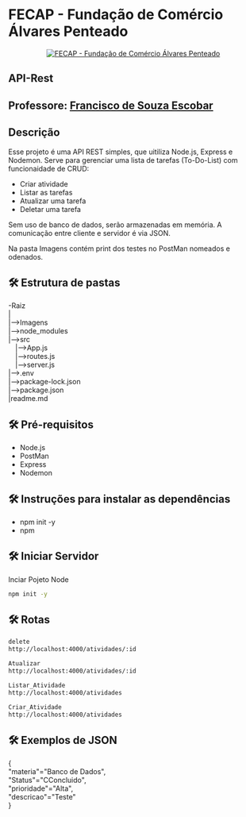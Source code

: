 # FECAP - Fundação de Comércio Álvares Penteado
<p align="center">
<a href= "https://www.fecap.br/"><img src="https://encrypted-tbn0.gstatic.com/images?q=tbn:ANd9GcRhZPrRa89Kma0ZZogxm0pi-tCn_TLKeHGVxywp-LXAFGR3B1DPouAJYHgKZGV0XTEf4AE&usqp=CAU" alt="FECAP - Fundação de Comércio Álvares Penteado" border="0"></a>
</p>

## API-Rest

## Professore: <a href="https://www.linkedin.com/in/francisco-escobar/">Francisco de Souza Escobar</a>

## Descrição

Esse projeto é uma API REST simples, que uitiliza Node.js, Express e Nodemon. Serve para gerenciar uma lista de tarefas (To-Do-List) com funcionaidade de CRUD:
* Criar atividade
* Listar as tarefas
* Atualizar uma tarefa
* Deletar uma tarefa

Sem uso de banco de dados, serão armazenadas em memória. A comunicação entre cliente e servidor é via JSON.

Na pasta Imagens contém print dos testes no PostMan nomeados e odenados.

## 🛠 Estrutura de pastas

-Raiz<br>
|<br>
|-->Imagens<br>
|-->node_modules<br>
|-->src<br>
  &emsp;|-->App.js<br>
  &emsp;|-->routes.js<br>
  &emsp;|-->server.js<br>
|-->.env<br>
|-->package-lock.json<br>
|-->package.json<br>
|readme.md<br>

## 🛠 Pré-requisitos

* Node.js
* PostMan
* Express
* Nodemon

## 🛠 Instruções para instalar as dependências

- npm init -y
- npm 

## 🛠 Iniciar Servidor

Inciar Pojeto Node
```sh
npm init -y
```

## 🛠 Rotas

```sh
delete
http://localhost:4000/atividades/:id

```
```sh
Atualizar
http://localhost:4000/atividades/:id

```
```sh
Listar_Atividade
http://localhost:4000/atividades

```
```sh
Criar_Atividade
http://localhost:4000/atividades

```

## 🛠 Exemplos de JSON

{<br>
    "materia"="Banco de Dados",<br>
    "Status"="CConcluido",<br>
    "prioridade"="Alta",<br>
    "descricao"="Teste"<br>
}<br>






